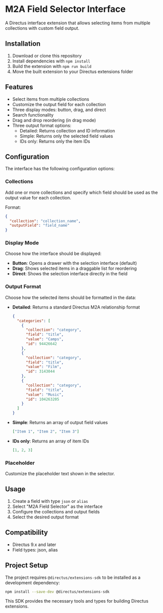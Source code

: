 # M2A Field Selector Interface

A Directus interface extension that allows selecting items from multiple collections with custom field output.

## Installation

1. Download or clone this repository
2. Install dependencies with `npm install`
3. Build the extension with `npm run build`
4. Move the built extension to your Directus extensions folder

## Features

- Select items from multiple collections
- Customize the output field for each collection
- Three display modes: button, drag, and direct
- Search functionality
- Drag and drop reordering (in drag mode)
- Three output format options:
  - Detailed: Returns collection and ID information
  - Simple: Returns only the selected field values
  - IDs only: Returns only the item IDs

## Configuration

The interface has the following configuration options:

### Collections
Add one or more collections and specify which field should be used as the output value for each collection.

Format:
```json
{
  "collection": "collection_name",
  "outputField": "field_name"
}
```

### Display Mode
Choose how the interface should be displayed:

- **Button**: Opens a drawer with the selection interface (default)
- **Drag**: Shows selected items in a draggable list for reordering
- **Direct**: Shows the selection interface directly in the field

### Output Format
Choose how the selected items should be formatted in the data:

- **Detailed**: Returns a standard Directus M2A relationship format
  ```json
  {
    "categories": [
      {
        "collection": "category",
        "field": "title",
        "value": "Camps",
        "id": 94426642
      },
      {
        "collection": "category",
        "field": "title",
        "value": "Film",
        "id": 3143044
      },
      {
        "collection": "category",
        "field": "title",
        "value": "Music",
        "id": 104263205
      }
    ]
  }
  ```
- **Simple**: Returns an array of output field values
  ```json
  ["Item 1", "Item 2", "Item 3"]
  ```
- **IDs only**: Returns an array of item IDs
  ```json
  [1, 2, 3]
  ```

### Placeholder
Customize the placeholder text shown in the selector.

## Usage

1. Create a field with type `json` or `alias`
2. Select "M2A Field Selector" as the interface
3. Configure the collections and output fields
4. Select the desired output format

## Compatibility

- Directus 9.x and later
- Field types: json, alias
  

## Project Setup

The project requires `@directus/extensions-sdk` to be installed as a development dependency:

```bash
npm install --save-dev @directus/extensions-sdk
```

This SDK provides the necessary tools and types for building Directus extensions.
